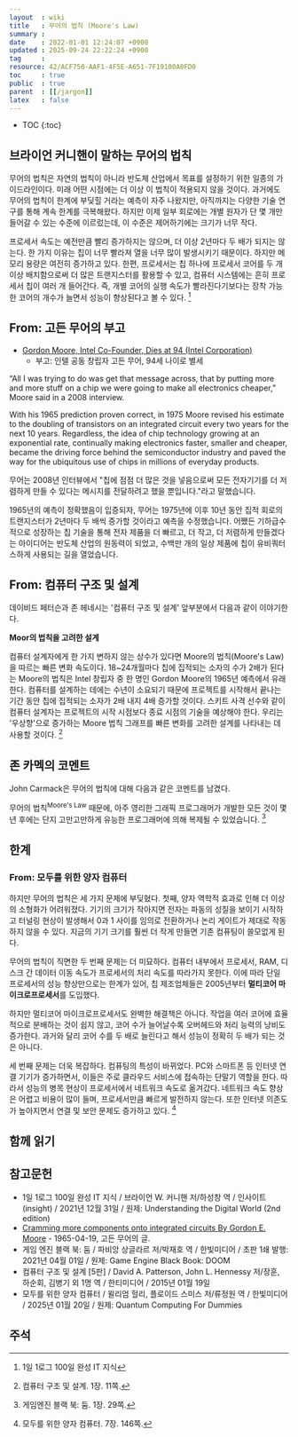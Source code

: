```yaml
---
layout  : wiki
title   : 무어의 법칙 (Moore's Law)
summary : 
date    : 2022-01-01 12:24:07 +0900
updated : 2025-09-24 22:22:24 +0900
tag     : 
resource: 42/ACF750-AAF1-4F5E-A651-7F19100A0FD0
toc     : true
public  : true
parent  : [[/jargon]]
latex   : false
---
```

* TOC
{:toc}

## 브라이언 커니핸이 말하는 무어의 법칙

>
무어의 법칙은 자연의 법칙이 아니라 반도체 산업에서 목표를 설정하기 위한 일종의 가이드라인이다.
미래 어떤 시점에는 더 이상 이 법칙이 적용되지 않을 것이다.
과거에도 무어의 법칙이 한계에 부딪힐 거라는 예측이 자주 나왔지만,
아직까지는 다양한 기술 연구를 통해 계속 한계를 극복해왔다.
하지만 이제 일부 회로에는 개별 원자가 단 몇 개만 들어갈 수 있는 수준에 이르렀는데, 이 수준은 제어하기에는 크기가 너무 작다.
>
프로세서 속도는 예전만큼 빨리 증가하지는 않으며, 더 이상 2년마다 두 배가 되지는 않는다.
한 가지 이유는 칩이 너무 빨라져 열을 너무 많이 발생시키기 때문이다.
하지만 메모리 용량은 여전히 증가하고 있다.
한편, 프로세서는 칩 하나에 프로세서 코어를 두 개 이상 배치함으로써 더 많은 트랜지스터를 활용할 수 있고,
컴퓨터 시스템에는 흔히 프로세서 칩이 여러 개 들어간다.
즉, 개별 코어의 실행 속도가 빨라진다기보다는 장착 가능한 코어의 개수가 늘면서 성능이 향상된다고 볼 수 있다.
[^brian-1]

## From: 고든 무어의 부고

- [Gordon Moore, Intel Co-Founder, Dies at 94 (Intel Corporation)]( https://www.intc.com/news-events/press-releases/detail/1611/gordon-moore-intel-co-founder-dies-at-94 )
    - 부고: 인텔 공동 창립자 고든 무어, 94세 나이로 별세

>
“All I was trying to do was get that message across, that by putting more and more stuff on a chip we were going to make all electronics cheaper,” Moore said in a 2008 interview.
>
With his 1965 prediction proven correct, in 1975 Moore revised his estimate to the doubling of transistors on an integrated circuit every two years for the next 10 years.
Regardless, the idea of chip technology growing at an exponential rate, continually making electronics faster, smaller and cheaper, became the driving force behind the semiconductor industry and paved the way for the ubiquitous use of chips in millions of everyday products.

무어는 2008년 인터뷰에서
"칩에 점점 더 많은 것을 넣음으로써 모든 전자기기를 더 저렴하게 만들 수 있다는 메시지를 전달하려고 했을 뿐입니다."라고 말했습니다.

1965년의 예측이 정확했음이 입증되자, 무어는 1975년에 이후 10년 동안 집적 회로의 트랜지스터가 2년마다 두 배씩 증가할 것이라고 예측을 수정했습니다.
어쨌든 기하급수적으로 성장하는 칩 기술을 통해 전자 제품을 더 빠르고, 더 작고, 더 저렴하게 만들겠다는 아이디어는 반도체 산업의 원동력이 되었고,
수백만 개의 일상 제품에 칩이 유비쿼터스하게 사용되는 길을 열었습니다.

## From: 컴퓨터 구조 및 설계

데이비드 페터슨과 존 헤네시는 '컴퓨터 구조 및 설계' 앞부분에서 다음과 같이 이야기한다.

>
**Moor의 법칙을 고려한 설계**
>
컴퓨터 설계자에게 한 가지 변하지 않는 상수가 있다면 Moore의 법칙(Moore's Law)을 따르는 빠른 변화 속도이다.
18~24개월마다 칩에 집적되는 소자의 수가 2배가 된다는 Moore의 법칙은 Intel 창립자 중 한 명인 Gordon Moore의 1965년 예측에서 유래한다.
컴퓨터를 설계하는 데에는 수년이 소요되기 때문에 프로젝트를 시작해서 끝나는 기간 동안 칩에 집적되는 소자가 2배 내지 4배 증가할 것이다.
스키트 사격 선수와 같이 컴퓨터 설계자는 프로젝트의 시작 시점보다 종료 시점의 기술을 예상해야 한다.
우리는 '우상향'으로 증가하는 Moore 법칙 그래프를 빠른 변화를 고려한 설계를 나타내는 데 사용할 것이다.
[^petterson-11]

## 존 카멕의 코멘트

John Carmack은 무어의 법칙에 대해 다음과 같은 코멘트를 남겼다.

>
무어의 법칙<sup>Moore's Law</sup> 때문에, 아주 영리한 그래픽 프로그래머가 개발한 모든 것이 몇 년 후에는 단지 고만고만하게 유능한 프로그래머에 의해 복제될 수 있었습니다.
[^blackbook-doom-29]

## 한계

### From: 모두를 위한 양자 컴퓨터

>
하지만 무어의 법칙은 세 가지 문제에 부딪혔다.
첫째, 양자 역학적 효과로 인해 더 이상의 소형화가 어려워졌다.
기기의 크기가 작아지면 전자는 파동의 성질을 보이기 시작하고 터널링 현상이 발생해서 0과 1 사이를 임의로 전환하거나 논리 게이트가 제대로 작동하지 않을 수 있다.
지금의 기기 크기를 훨씬 더 작게 만들면 기존 컴퓨팅이 쓸모없게 된다.
>
무어의 법칙이 직면한 두 번째 문제는 더 미묘하다. 컴퓨터 내부에서 프로세서, RAM, 디스크 간 데이터 이동 속도가 프로세서의 처리 속도를 따라가지 못한다.
이에 따라 단일 프로세서의 성능 향상만으로는 한계가 있어, 칩 제조업체들은 2005년부터 **멀티코어 마이크로프로세서**를 도입했다.
>
하지만 멀티코어 마이크로프로세서도 완벽한 해결책은 아니다.
작업을 여러 코어에 효율적으로 분배하는 것이 쉽지 않고, 코어 수가 늘어날수록 오버헤드와 처리 능력의 낭비도 증가한다.
과거와 달리 코어 수를 두 배로 늘린다고 해서 성능이 정확히 두 배가 되는 것은 아니다.
>
세 번째 문제는 더욱 복잡하다. 컴퓨팅의 특성이 바뀌었다.
PC와 스마트폰 등 인터넷 연결 기기가 증가하면서, 이들은 주로 클라우드 서비스에 접속하는 단말기 역할을 한다.
따라서 성능의 병목 현상이 프로세서에서 네트워크 속도로 옮겨갔다.
네트워크 속도 향상은 어렵고 비용이 많이 들며, 프로세서만큼 빠르게 발전하지 않는다.
또한 인터넷 의존도가 높아지면서 연결 및 보안 문제도 증가하고 있다.
[^quantum-computing-for-dummies-146]

## 함께 읽기

## 참고문헌

- 1일 1로그 100일 완성 IT 지식 / 브라이언 W. 커니핸 저/하성창 역 / 인사이트(insight) / 2021년 12월 31일 / 원제: Understanding the Digital World (2nd edition)
- [Cramming more components onto integrated circuits By Gordon E. Moore]( https://newsroom.intel.com/wp-content/uploads/sites/11/2018/05/moores-law-electronics.pdf ) - 1965-04-19, 고든 무어의 글.
- 게임 엔진 블랙 북: 둠 / 파비앙 상글라르 저/박재호 역 / 한빛미디어 / 초판 1쇄 발행: 2021년 04월 01일 / 원제: Game Engine Black Book: DOOM
- 컴퓨터 구조 및 설계 [5판] / David A. Patterson, John L. Hennessy 저/장훈, 하순회, 김병기 외 1명 역 / 한티미디어 / 2015년 01월 19일
- 모두를 위한 양자 컴퓨터 / 윌리엄 헐리, 플로이드 스미스 저/류정원 역 / 한빛미디어 / 2025년 01월 20일 / 원제: Quantum Computing For Dummies

## 주석

[^brian-1]: 1일 1로그 100일 완성 IT 지식
[^petterson-11]: 컴퓨터 구조 및 설계. 1장. 11쪽.
[^blackbook-doom-29]: 게임엔진 블랙 북: 둠. 1장. 29쪽.
[^quantum-computing-for-dummies-146]: 모두를 위한 양자 컴퓨터. 7장. 146쪽.

